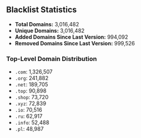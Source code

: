 ## Blacklist Statistics

- **Total Domains:** 3,016,482
- **Unique Domains:** 3,016,482
- **Added Domains Since Last Version:** 994,092
- **Removed Domains Since Last Version:** 999,526

### Top-Level Domain Distribution

-  `.com`: 1,326,507
-  `.org`: 241,882
-  `.net`: 189,705
-  `.top`: 90,898
-  `.shop`: 73,720
-  `.xyz`: 72,839
-  `.io`: 70,516
-  `.ru`: 62,917
-  `.info`: 52,488
-  `.pl`: 48,987
